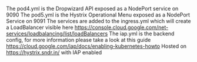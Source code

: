 The pod4.yml is the Dropwizard API exposed as a NodePort service on 9090
The pod5.yml is the Hystrix Operational Menu exposed as a NodePort Service on 9091
The services are added to the ingress.yml which will create a LoadBalancer visible here https://console.cloud.google.com/net-services/loadbalancing/list/loadBalancers
The iap.yml is the backend config, for more information please take a look at this guide https://cloud.google.com/iap/docs/enabling-kubernetes-howto
Hosted on https://hystrix.sndr.in/ with IAP enabled
